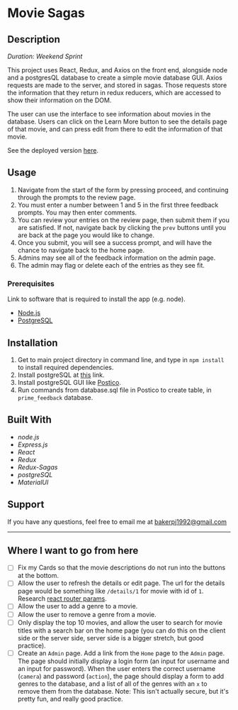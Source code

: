 # Movie Sagas
## Description
_Duration: Weekend Sprint_

This project uses React, Redux, and Axios on the front end, alongside node and a postgresQL database to create a simple movie database GUI. Axios requests are made to the server, and stored in sagas. Those requests store the information that they return in redux reducers, which are accessed to show their information on the DOM.


The user can use the interface to see information about movies in the database. Users can click on the Learn More button to see the details page of that movie, and can press edit from there to edit the information of that movie. 

See the deployed version [here](https://movies-list-react.herokuapp.com/).


## Usage

1. Navigate from the start of the form by pressing proceed, and continuing through the prompts to the review page. 
2. You must enter a number between 1 and 5 in the first three feedback prompts. You may then enter comments.
3. You can review your entries on the review page, then submit them if you are satisfied. If not, navigate back by clicking the ```prev``` buttons until you are back at the page you would like to change.
4. Once you submit, you will see a success prompt, and will have the chance to navigate back to the home page.
5.  Admins may see all of the feedback information on the admin page. 
6. The admin may flag or delete each of the entries as they see fit.

### Prerequisites

Link to software that is required to install the app (e.g. node).

- [Node.js](https://nodejs.org/en/)
- [PostgreSQL](https://www.postgresql.org/download/)

## Installation

1. Get to main project directory in command line, and type in `npm install` to install required dependencies.
2. Install postgreSQL at [this](https://www.postgresql.org/download/) link.
3. Install postgreSQL GUI like [Postico](https://eggerapps.at/postico/).
4. Run commands from database.sql file in Postico to create table, in `prime_feedback` database.


## Built With
- _node.js_
- _Express.js_
- _React_ 
- _Redux_
- _Redux-Sagas_
- _postgreSQL_
- _MaterialUI_

## Support

If you have any questions, feel free to email me at bakerpj1992@gmail.com

---

## Where I want to go from here

- [ ] Fix my Cards so that the movie descriptions do not run into the buttons at the bottom.
- [ ] Allow the user to refresh the details or edit page. The url for the details page would be something like `/details/1` for movie with id of `1`. Research [react router params](https://reacttraining.com/react-router/web/example/url-params).
- [ ] Allow the user to add a genre to a movie.
- [ ] Allow the user to remove a genre from a movie.
- [ ] Only display the top 10 movies, and allow the user to search for movie titles with a search bar on the home page (you can do this on the client side or the server side, server side is a bigger stretch, but good practice).
- [ ] Create an `Admin` page. Add a link from the `Home` page to the `Admin` page. The page should initially display a login form (an input for username and an input for password). When the user enters the correct username (`camera`) and password (`action`), the page should display a form to add genres to the database, and a list of all of the genres with an `x` to remove them from the database. Note: This isn't actually secure, but it's pretty fun, and really good practice.
